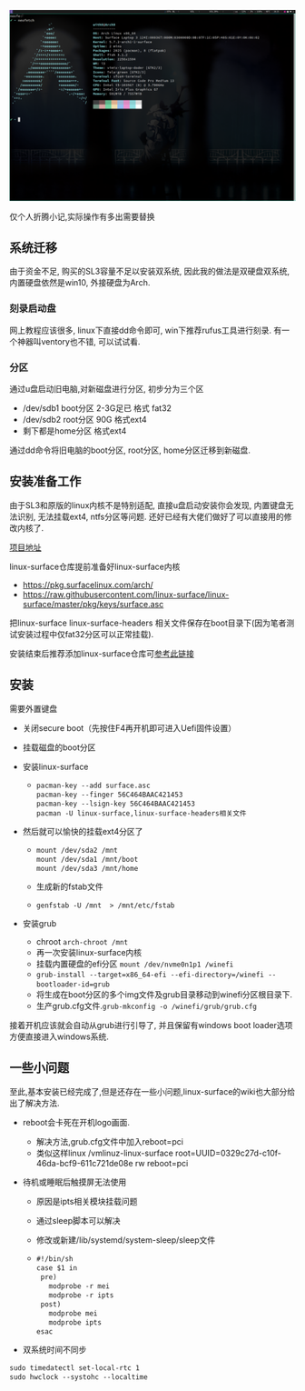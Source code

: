 
![  ](/img/SL3Arch.png)

仅个人折腾小记,实际操作有多出需要替换

## 系统迁移

由于资金不足, 购买的SL3容量不足以安装双系统, 因此我的做法是双硬盘双系统, 内置硬盘依然是win10, 外接硬盘为Arch.

### 刻录启动盘

网上教程应该很多, linux下直接dd命令即可, win下推荐rufus工具进行刻录. 有一个神器叫ventory也不错, 可以试试看.

### 分区

通过u盘启动旧电脑,对新磁盘进行分区, 初步分为三个区
- /dev/sdb1 boot分区 2-3G足已 格式 fat32
- /dev/sdb2 root分区 90G 格式ext4
- 剩下都是home分区 格式ext4

通过dd命令将旧电脑的boot分区, root分区, home分区迁移到新磁盘.

## 安装准备工作

由于SL3和原版的linux内核不是特别适配, 直接u盘启动安装你会发现, 内置键盘无法识别, 无法挂载ext4, ntfs分区等问题. 还好已经有大佬们做好了可以直接用的修改内核了.

[项目地址](https://github.com/linux-surface/linux-surface)

linux-surface仓库提前准备好linux-surface内核
- https://pkg.surfacelinux.com/arch/
- https://raw.githubusercontent.com/linux-surface/linux-surface/master/pkg/keys/surface.asc

把linux-surface linux-surface-headers 相关文件保存在boot目录下(因为笔者测试安装过程中仅fat32分区可以正常挂载).

安装结束后推荐添加linux-surface仓库可[参考此链接](https://github.com/linux-surface/linux-surface/wiki/Package-Repositories)

## 安装

需要外置键盘

- 关闭secure boot（先按住F4再开机即可进入Uefi固件设置）

- 挂载磁盘的boot分区

- 安装linux-surface
  - ```shell
    pacman-key --add surface.asc
    pacman-key --finger 56C464BAAC421453
    pacman-key --lsign-key 56C464BAAC421453
    pacman -U linux-surface,linux-surface-headers相关文件
    ```
  
- 然后就可以愉快的挂载ext4分区了
  
  - ```
    mount /dev/sda2 /mnt
    mount /dev/sda1 /mnt/boot
    mount /dev/sda3 /mnt/home
    ```
    
  - 生成新的fstab文件
  
  - `genfstab -U /mnt  > /mnt/etc/fstab`
  
- 安装grub
  - chroot `arch-chroot /mnt`
  - 再一次安装linux-surface内核
  - 挂载内置硬盘的efi分区 `mount /dev/nvme0n1p1 /winefi`
  - `grub-install --target=x86_64-efi --efi-directory=/winefi --bootloader-id=grub`
  - 将生成在boot分区的多个img文件及grub目录移动到winefi分区根目录下.
  - 生产grub.cfg文件.`grub-mkconfig -o /winefi/grub/grub.cfg`

接着开机应该就会自动从grub进行引导了, 并且保留有windows boot loader选项方便直接进入windows系统.

## 一些小问题

至此,基本安装已经完成了,但是还存在一些小问题,linux-surface的wiki也大部分给出了解决方法.

- reboot会卡死在开机logo画面.

  - 解决方法,grub.cfg文件中加入reboot=pci
  - 类似这样linux   /vmlinuz-linux-surface root=UUID=0329c27d-c10f-46da-bcf9-611c721de08e rw reboot=pci

- 待机或睡眠后触摸屏无法使用

  - 原因是ipts相关模块挂载问题

  - 通过sleep脚本可以解决

  - 修改或新建/lib/systemd/system-sleep/sleep文件

  - ```shell
    #!/bin/sh
    case $1 in
     pre)
       modprobe -r mei
       modprobe -r ipts
     post)
       modprobe mei
       modprobe ipts
    esac
    ```

- 双系统时间不同步

```shell
sudo timedatectl set-local-rtc 1
sudo hwclock --systohc --localtime
```